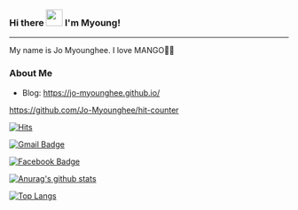 ### Hi there <img src="https://raw.githubusercontent.com/MartinHeinz/MartinHeinz/master/wave.gif" width="30px"> I'm Myoung!

<hr>

My name is Jo Myounghee. I love MANGO🥭🥭

### About Me
- Blog: https://jo-myounghee.github.io/

https://github.com/Jo-Myounghee/hit-counter

[![Hits](https://hits.seeyoufarm.com/api/count/incr/badge.svg?url=https://github.com/Jo-Myounghee/hit-counter&count_bg=%23FFB100&title_bg=%23555555&icon=&icon_color=%23E7E7E7&title=hits&edge_flat=false)](https://hits.seeyoufarm.com)

<!--

[![Gmail Badge](README.assets/Gmail-D14836)](mailto:jomyounghee32@gmail.com)
[![Facebook Badge](README.assets/facebook-1877F2)](https://www.facebook.com/mh10301/)

-->

[![Gmail Badge](README.assets/gmail)](mailto:jomyounghee32@gmail.com)

[![Facebook Badge](README.assets/facebook)](https://www.facebook.com/mh10301/)

[![Anurag's github stats](https://github-readme-stats.vercel.app/api?username=Jo-Myounghee&show_icons=true&theme=flag-india&count_private=true)](https://github.com/anuraghazra/github-readme-stats)


<!--
**Jo-Myounghee/Jo-Myounghee** is a ✨ _special_ ✨ repository because its `README.md` (this file) appears on your GitHub profile.

Here are some ideas to get you started:

- 🔭 I’m currently working on ...
- 🌱 I’m currently learning ...
- 👯 I’m looking to collaborate on ...
- 🤔 I’m looking for help with ...
- 💬 Ask me about ...
- 📫 How to reach me: ...
- 😄 Pronouns: ...
- ⚡ Fun fact: ...
-->

[![Top Langs](https://github-readme-stats.vercel.app/api/top-langs/?username=Jo-Myounghee&layout=compact)](https://github.com/anuraghazra/github-readme-stats)